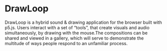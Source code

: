 # DrawLoop

DrawLoop is a hybrid sound & drawing application for the browser built with p5.js. Users interact with a set of “tools”, that create visuals and audio simultaneously, by drawing with the mouse.The compositions can be shared and viewed in a gallery, which will serve to demonstrate the multitude of ways people respond to an unfamiliar process.
